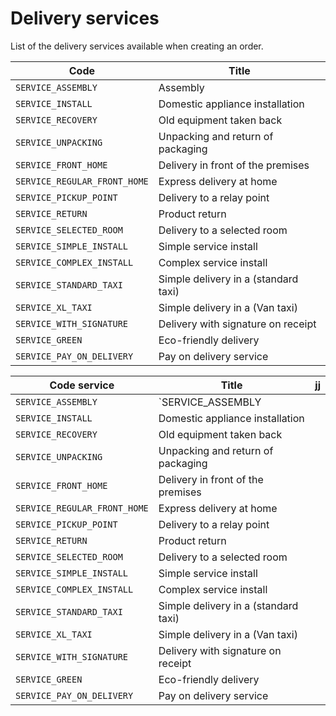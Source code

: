# Delivery services

List of the delivery services available when creating an order.

| Code                         | Title                                |
| ---------------------------- | ------------------------------------ |
| `SERVICE_ASSEMBLY`           | Assembly                             |
| `SERVICE_INSTALL`            | Domestic appliance installation      |
| `SERVICE_RECOVERY`           | Old equipment taken back             |
| `SERVICE_UNPACKING`          | Unpacking and return of packaging    |
| `SERVICE_FRONT_HOME`         | Delivery in front of the premises    |
| `SERVICE_REGULAR_FRONT_HOME` | Express delivery at home             |
| `SERVICE_PICKUP_POINT`       | Delivery to a relay point            |
| `SERVICE_RETURN`             | Product return                       |
| `SERVICE_SELECTED_ROOM`      | Delivery to a selected room          |
| `SERVICE_SIMPLE_INSTALL`     | Simple service install               |
| `SERVICE_COMPLEX_INSTALL`    | Complex service install              |
| `SERVICE_STANDARD_TAXI`      | Simple delivery in a (standard taxi) |
| `SERVICE_XL_TAXI`            | Simple delivery in a (Van taxi)      |
| `SERVICE_WITH_SIGNATURE`     | Delivery with signature on receipt   |
| `SERVICE_GREEN`              | Eco-friendly delivery                |
| `SERVICE_PAY_ON_DELIVERY`    | Pay on delivery service              |


| Code service                 | Title                                |jj|
| ---------------------------- | ------------------------------------ |--|
| `SERVICE_ASSEMBLY`           | `SERVICE_ASSEMBLY                           ||
| `SERVICE_INSTALL`            | Domestic appliance installation      ||
| `SERVICE_RECOVERY`           | Old equipment taken back             ||
| `SERVICE_UNPACKING`          | Unpacking and return of packaging    ||
| `SERVICE_FRONT_HOME`         | Delivery in front of the premises    ||
| `SERVICE_REGULAR_FRONT_HOME` | Express delivery at home             ||
| `SERVICE_PICKUP_POINT`       | Delivery to a relay point            ||
| `SERVICE_RETURN`             | Product return                       ||
| `SERVICE_SELECTED_ROOM`      | Delivery to a selected room          ||
| `SERVICE_SIMPLE_INSTALL`     | Simple service install               ||
| `SERVICE_COMPLEX_INSTALL`    | Complex service install              ||
| `SERVICE_STANDARD_TAXI`      | Simple delivery in a (standard taxi) ||
| `SERVICE_XL_TAXI`            | Simple delivery in a (Van taxi)      ||
| `SERVICE_WITH_SIGNATURE`     | Delivery with signature on receipt   ||
| `SERVICE_GREEN`              | Eco-friendly delivery                ||
| `SERVICE_PAY_ON_DELIVERY`    | Pay on delivery service              ||


